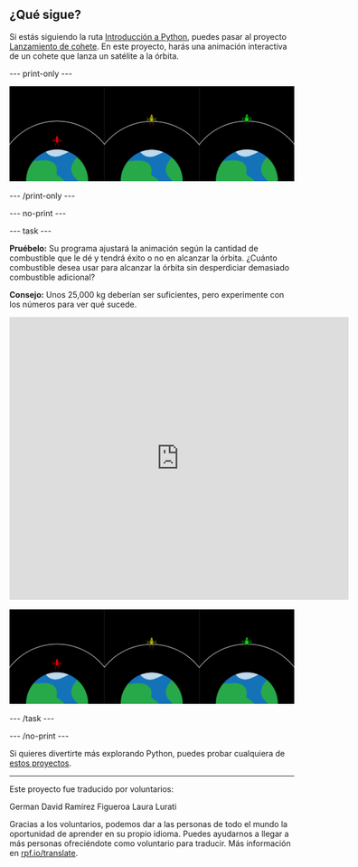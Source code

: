 ## ¿Qué sigue?

Si estás siguiendo la ruta [Introducción a Python](https://projects.raspberrypi.org/es-LA/raspberrypi/python-intro), puedes pasar al proyecto [Lanzamiento de cohete](https://projects.raspberrypi.org/es-LA/projects/rocket-launch). En este proyecto, harás una animación interactiva de un cohete que lanza un satélite a la órbita.

--- print-only ---

![Proyecto lanzamiento de cohete.](images/showcase_rocket.png)

--- /print-only ---

--- no-print ---

--- task ---

**Pruébelo:** Su programa ajustará la animación según la cantidad de combustible que le dé y tendrá éxito o no en alcanzar la órbita. ¿Cuánto combustible desea usar para alcanzar la órbita sin desperdiciar demasiado combustible adicional?

**Consejo:** Unos 25,000 kg deberían ser suficientes, pero experimente con los números para ver qué sucede.

<iframe src="https://trinket.io/embed/python/6b2c8d0201?outputOnly=true&start=result" width="600" height="500" frameborder="0" marginwidth="0" marginheight="0" allowfullscreen>
</iframe>

![Proyecto lanzamiento de cohete](images/showcase_rocket.png)

--- /task ---

--- /no-print ---

Si quieres divertirte más explorando Python, puedes probar cualquiera de [estos proyectos](https://projects.raspberrypi.org/es-LA/projects?software%5B%5D=python).

***
Este proyecto fue traducido por voluntarios:

German David Ramírez Figueroa
Laura Lurati

Gracias a los voluntarios, podemos dar a las personas de todo el mundo la oportunidad de aprender en su propio idioma. Puedes ayudarnos a llegar a más personas ofreciéndote como voluntario para traducir. Más información en [rpf.io/translate](https://rpf.io/translate).
